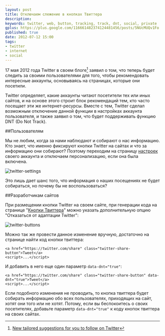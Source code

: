 ```yaml
---
layout: post
title: Отключаем слежение в кнопках Твиттера
description: 
keywords: twitter, web, button, tracking, track, dnt, social, private
gplus: https://plus.google.com/116661482374124481456/posts/5NUcMUQv1Fo
published: true
date: 2012-07-12 15:00
tags:
- twitter
- internet
- social
---
```


17 мая 2012 года Twitter в своем блоге[^1] заявил о том, что теперь будет следить за своими пользователями для того, чтобы рекомендовать интересные аккаунты, основываясь на страницах, которые они посетили.

[^1]: [New tailored suggestions for you to follow on Twitter](http://blog.twitter.com/2012/05/new-tailored-suggestions-for-you-to.html)

Twitter определяет, какие аккаунты читают посетители тех или иных сайтов, и на основе этого строит блок рекомендаций тем, кто часто посещает эти же интернет-ресурсы. Вместе с тем, Twitter сделал возможным отключение данной функции в настройках аккаунта пользователя, и также заявил о том, что будет поддерживать функцию DNT (Do Not Track).

<!--more-->

##Пользователям

Мы не любим, когда за нами наблюдают и собирают о нас информацию. Кто знает, что именно фиксируют кнопки Twitter на сайтах и что за информацию они собирают? Поэтому переходим на страницу [настроек](https://twitter.com/settings/account) своего аккаунта и отключаем персонализацию, если она была включена.

![twitter-settings](http://static.juev.ru/2012/07/twitter-settings.png "Twitter Settings")

Это лишь дает шанс того, что информация о наших посещениях не будет собираться, но почему бы не воспользоваться?

##Разработчикам сайтов

При размещении кнопки Twitter на своем сайте, при генерации кода на странице "[Кнопки Твиттера](https://twitter.com/about/resources/buttons#tweet "Кнопки Твиттера")" можно указать дополнительную опцию "Отказаться от адаптации Twitter":

![twitter-buttons](http://static.juev.ru/2012/07/twitter-buttons.png "Twitter Buttons")

Можно так же провести данное изменение вручную, достаточно на странице найти код кнопки твиттера:

    <a href="https://twitter.com/share" class="twitter-share-button">Tweet</a>
    <script>...</script>
    
И добавить в него еще один параметр `data-dnt="true"`:

    <a href="https://twitter.com/share" class="twitter-share-button" data-dnt="true">Tweet</a>
    <script>...</script>

Если подобного изменения не проводить, то кнопка твиттера будет собирать информацию обо всех пользователях, приходящих на сайт, хотят они того или не хотят. Потому, если вы беспокоитесь о своих посетителях, добавьте параметр `data-dnt="true"` к коду кнопок твиттера на своих сайтах.
